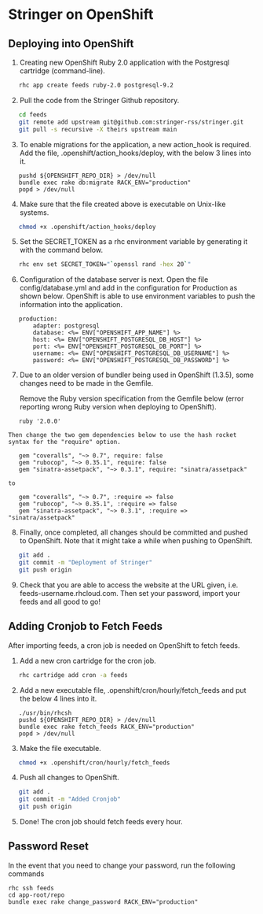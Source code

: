 Stringer on OpenShift
========================

Deploying into OpenShift
------------------------

1. Creating new OpenShift Ruby 2.0 application with the Postgresql cartridge (command-line).

 ```sh
    rhc app create feeds ruby-2.0 postgresql-9.2
 ```

2. Pull the code from the Stringer Github repository.

 ```sh
	cd feeds
	git remote add upstream git@github.com:stringer-rss/stringer.git
	git pull -s recursive -X theirs upstream main
 ```

3. To enable migrations for the application, a new action_hook is required. Add the file, .openshift/action_hooks/deploy,  with the below 3 lines into it.

 ```
	pushd ${OPENSHIFT_REPO_DIR} > /dev/null
	bundle exec rake db:migrate RACK_ENV="production"
	popd > /dev/null
 ```

4. Make sure that the file created above is executable on Unix-like systems.

 ```sh
    chmod +x .openshift/action_hooks/deploy
 ```

5. Set the SECRET_TOKEN as a rhc environment variable by generating it with the command below.

 ```sh
    rhc env set SECRET_TOKEN="`openssl rand -hex 20`"
 ```

6. Configuration of the database server is next. Open the file config/database.yml and add in the configuration for Production as shown below. OpenShift is able to use environment variables to push the information into the application.

 ```
	production:
		adapter: postgresql
		database: <%= ENV["OPENSHIFT_APP_NAME"] %>
		host: <%= ENV["OPENSHIFT_POSTGRESQL_DB_HOST"] %>
		port: <%= ENV["OPENSHIFT_POSTGRESQL_DB_PORT"] %>
		username: <%= ENV["OPENSHIFT_POSTGRESQL_DB_USERNAME"] %>
		password: <%= ENV["OPENSHIFT_POSTGRESQL_DB_PASSWORD"] %> 
 ```

7. Due to an older version of bundler being used in OpenShift (1.3.5), some changes need to be made in the Gemfile. 

	Remove the Ruby version specification from the Gemfile below (error reporting wrong Ruby version when deploying to OpenShift). 

 ```
	ruby '2.0.0'
 ```

	Then change the two gem dependencies below to use the hash rocket syntax for the "require" option.

 ```
	gem "coveralls", "~> 0.7", require: false
	gem "rubocop", "~> 0.35.1", require: false
	gem "sinatra-assetpack", "~> 0.3.1", require: "sinatra/assetpack"
 ```
	to
 ```
	gem "coveralls", "~> 0.7", :require => false
	gem "rubocop", "~> 0.35.1", :require => false
	gem "sinatra-assetpack", "~> 0.3.1", :require => "sinatra/assetpack"
 ```

8. Finally, once completed, all changes should be committed and pushed to OpenShift. Note that it might take a while when pushing to OpenShift.

 ```sh
	git add .
	git commit -m "Deployment of Stringer"
	git push origin
 ```

9. Check that you are able to access the website at the URL given, i.e. feeds-username.rhcloud.com. Then set your password, import your feeds and all good to go!


Adding Cronjob to Fetch Feeds
-----------------------------

After importing feeds, a cron job is needed on OpenShift to fetch feeds. 

1. Add a new cron cartridge for the cron job.

 ```sh
    rhc cartridge add cron -a feeds
 ```

2. Add a new executable file, .openshift/cron/hourly/fetch_feeds and put the below 4 lines into it. 

 ```
	./usr/bin/rhcsh
	pushd ${OPENSHIFT_REPO_DIR} > /dev/null
	bundle exec rake fetch_feeds RACK_ENV="production"
	popd > /dev/null
 ```

3. Make the file executable.

 ```sh
    chmod +x .openshift/cron/hourly/fetch_feeds
 ```

4. Push all changes to OpenShift.

 ```sh
	git add .
	git commit -m "Added Cronjob"
	git push origin
 ```

5. Done! The cron job should fetch feeds every hour.

Password Reset
--------------
In the event that you need to change your password, run the following commands
```
rhc ssh feeds
cd app-root/repo	
bundle exec rake change_password RACK_ENV="production"
```
